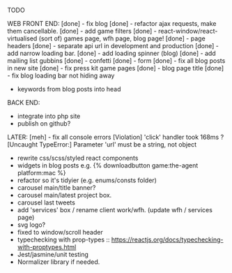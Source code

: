 TODO

WEB FRONT END:
[done] - fix blog
[done] - refactor ajax requests, make them cancellable.
[done] - add game filters
[done] - react-window/react-virtualised (sort of) games page, wfh page, blog page!
[done] - page headers
[done] - separate api url in development and production
[done] - add narrow loading bar.
[done] - add loading spinner (blog)
[done] - add mailing list gubbins
[done] 		- confetti
[done] 		- form
[done] - fix all blog posts in new site
[done] - fix press kit game pages
[done] - blog page title
[done] - fix blog loading bar not hiding away
- keywords from blog posts into head

BACK END:
- integrate into php site
- publish on github?

LATER:
[meh] - fix all console errors
	[Violation] 'click' handler took 168ms ?
	[Uncaught TypeError:] Parameter 'url' must be a string, not object
- rewrite css/scss/styled react components
- widgets in blog posts e.g. {% downloadbutton game:the-agent platform:mac %}
- refactor so it's tidyier (e.g. enums/consts folder)
- carousel main/title banner?
- carousel main/latest project box.
- carousel last tweets
- add 'services' box / rename client work/wfh. (update wfh / services page)
- svg logo?
- fixed to window/scroll header
- typechecking with prop-types :: https://reactjs.org/docs/typechecking-with-proptypes.html
- Jest/jasmine/unit testing
- Normalizer library if needed.
